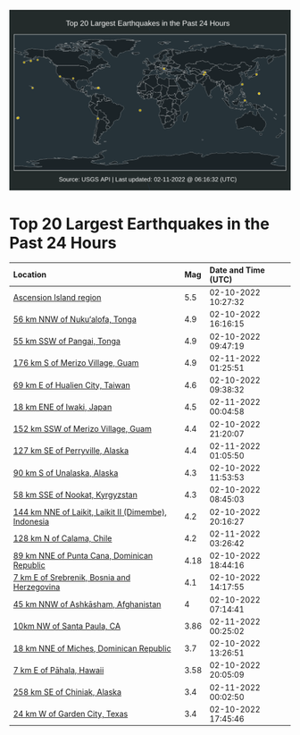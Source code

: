 ![Map](./map.png)

# Top 20 Largest Earthquakes in the Past 24 Hours

| Location | Mag | Date and Time (UTC) |
|:---|:---|:---|
| [Ascension Island region](https://earthquake.usgs.gov/earthquakes/eventpage/us7000gjme) | 5.5 | 02-10-2022 10:27:32 |
| [56 km NNW of Nuku‘alofa, Tonga](https://earthquake.usgs.gov/earthquakes/eventpage/us7000gjnn) | 4.9 | 02-10-2022 16:16:15 |
| [55 km SSW of Pangai, Tonga](https://earthquake.usgs.gov/earthquakes/eventpage/us7000gjma) | 4.9 | 02-10-2022 09:47:19 |
| [176 km S of Merizo Village, Guam](https://earthquake.usgs.gov/earthquakes/eventpage/us7000gjw2) | 4.9 | 02-11-2022 01:25:51 |
| [69 km E of Hualien City, Taiwan](https://earthquake.usgs.gov/earthquakes/eventpage/us7000gjm9) | 4.6 | 02-10-2022 09:38:32 |
| [18 km ENE of Iwaki, Japan](https://earthquake.usgs.gov/earthquakes/eventpage/us7000gjv7) | 4.5 | 02-11-2022 00:04:58 |
| [152 km SSW of Merizo Village, Guam](https://earthquake.usgs.gov/earthquakes/eventpage/us7000gjth) | 4.4 | 02-10-2022 21:20:07 |
| [127 km SE of Perryville, Alaska](https://earthquake.usgs.gov/earthquakes/eventpage/ak0221xh76wb) | 4.4 | 02-11-2022 01:05:50 |
| [90 km S of Unalaska, Alaska](https://earthquake.usgs.gov/earthquakes/eventpage/us7000gjmq) | 4.3 | 02-10-2022 11:53:53 |
| [58 km SSE of Nookat, Kyrgyzstan](https://earthquake.usgs.gov/earthquakes/eventpage/us7000gjm3) | 4.3 | 02-10-2022 08:45:03 |
| [144 km NNE of Laikit, Laikit II (Dimembe), Indonesia](https://earthquake.usgs.gov/earthquakes/eventpage/us7000gjsr) | 4.2 | 02-10-2022 20:16:27 |
| [128 km N of Calama, Chile](https://earthquake.usgs.gov/earthquakes/eventpage/us7000gjwd) | 4.2 | 02-11-2022 03:26:42 |
| [89 km NNE of Punta Cana, Dominican Republic](https://earthquake.usgs.gov/earthquakes/eventpage/pr2022041000) | 4.18 | 02-10-2022 18:44:16 |
| [7 km E of Srebrenik, Bosnia and Herzegovina](https://earthquake.usgs.gov/earthquakes/eventpage/us7000gjn8) | 4.1 | 02-10-2022 14:17:55 |
| [45 km NNW of Ashkāsham, Afghanistan](https://earthquake.usgs.gov/earthquakes/eventpage/us7000gjkl) | 4 | 02-10-2022 07:14:41 |
| [10km NW of Santa Paula, CA](https://earthquake.usgs.gov/earthquakes/eventpage/ci40182560) | 3.86 | 02-11-2022 00:25:02 |
| [18 km NNE of Miches, Dominican Republic](https://earthquake.usgs.gov/earthquakes/eventpage/us7000gjn3) | 3.7 | 02-10-2022 13:26:51 |
| [7 km E of Pāhala, Hawaii](https://earthquake.usgs.gov/earthquakes/eventpage/hv72911857) | 3.58 | 02-10-2022 20:05:09 |
| [258 km SE of Chiniak, Alaska](https://earthquake.usgs.gov/earthquakes/eventpage/us7000gjv3) | 3.4 | 02-11-2022 00:02:50 |
| [24 km W of Garden City, Texas](https://earthquake.usgs.gov/earthquakes/eventpage/tx2022cwlh) | 3.4 | 02-10-2022 17:45:46 |

